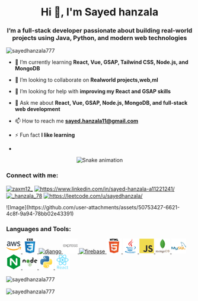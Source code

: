 <h1 align="center">Hi 👋, I'm Sayed hanzala</h1>
<h3 align="center">I’m a full-stack developer passionate about building real-world projects using Java, Python, and modern web technologies</h3>

<p align="left"> <img src="https://komarev.com/ghpvc/?username=sayedhanzala777&label=Profile%20views&color=0e75b6&style=flat" alt="sayedhanzala777" /> </p>

- 🌱 I’m currently learning **React, Vue, GSAP, Tailwind CSS, Node.js, and MongoDB**

- 👯 I’m looking to collaborate on **Realworld projects,web,ml**

- 🤝 I’m looking for help with **improving my React and GSAP skills**

- 💬 Ask me about **React, Vue, GSAP, Node.js, MongoDB, and full-stack web development**

- 📫 How to reach me **sayed.hanzala11@gmail.com**

- ⚡ Fun fact **I like learning**
- <!-- Snake Game Repo View -->

<div align="center">
  <img src="https://profile-readme-generator.com/assets/snake.svg" alt="Snake animation" />
</div>

<h3 align="left">Connect with me:</h3>
<p align="left">
<a href="https://twitter.com/zaxm12_" target="blank"><img align="center" src="https://raw.githubusercontent.com/rahuldkjain/github-profile-readme-generator/master/src/images/icons/Social/twitter.svg" alt="zaxm12_" height="30" width="40" /></a>
<a href="https://linkedin.com/in/https://www.linkedin.com/in/sayed-hanzala-a11221241/" target="blank"><img align="center" src="https://raw.githubusercontent.com/rahuldkjain/github-profile-readme-generator/master/src/images/icons/Social/linked-in-alt.svg" alt="https://www.linkedin.com/in/sayed-hanzala-a11221241/" height="30" width="40" /></a>
<a href="https://instagram.com/_hanzala_78" target="blank"><img align="center" src="https://raw.githubusercontent.com/rahuldkjain/github-profile-readme-generator/master/src/images/icons/Social/instagram.svg" alt="_hanzala_78" height="30" width="40" /></a>
<a href="https://www.leetcode.com/https://leetcode.com/u/sayedhanzala/" target="blank"><img align="center" src="https://raw.githubusercontent.com/rahuldkjain/github-profile-readme-generator/master/src/images/icons/Social/leet-code.svg" alt="https://leetcode.com/u/sayedhanzala/" height="30" width="40" /></a>
</p>
![Image](https://github.com/user-attachments/assets/50753427-6621-4c8f-9a94-78bb02e43391)

<h3 align="left">Languages and Tools:</h3>
<p align="left"> <a href="https://aws.amazon.com" target="_blank" rel="noreferrer"> <img src="https://raw.githubusercontent.com/devicons/devicon/master/icons/amazonwebservices/amazonwebservices-original-wordmark.svg" alt="aws" width="40" height="40"/> </a> <a href="https://www.w3schools.com/css/" target="_blank" rel="noreferrer"> <img src="https://raw.githubusercontent.com/devicons/devicon/master/icons/css3/css3-original-wordmark.svg" alt="css3" width="40" height="40"/> </a> <a href="https://www.djangoproject.com/" target="_blank" rel="noreferrer"> <img src="https://cdn.worldvectorlogo.com/logos/django.svg" alt="django" width="40" height="40"/> </a> <a href="https://expressjs.com" target="_blank" rel="noreferrer"> <img src="https://raw.githubusercontent.com/devicons/devicon/master/icons/express/express-original-wordmark.svg" alt="express" width="40" height="40"/> </a> <a href="https://firebase.google.com/" target="_blank" rel="noreferrer"> <img src="https://www.vectorlogo.zone/logos/firebase/firebase-icon.svg" alt="firebase" width="40" height="40"/> </a> <a href="https://www.w3.org/html/" target="_blank" rel="noreferrer"> <img src="https://raw.githubusercontent.com/devicons/devicon/master/icons/html5/html5-original-wordmark.svg" alt="html5" width="40" height="40"/> </a> <a href="https://www.java.com" target="_blank" rel="noreferrer"> <img src="https://raw.githubusercontent.com/devicons/devicon/master/icons/java/java-original.svg" alt="java" width="40" height="40"/> </a> <a href="https://developer.mozilla.org/en-US/docs/Web/JavaScript" target="_blank" rel="noreferrer"> <img src="https://raw.githubusercontent.com/devicons/devicon/master/icons/javascript/javascript-original.svg" alt="javascript" width="40" height="40"/> </a> <a href="https://www.mongodb.com/" target="_blank" rel="noreferrer"> <img src="https://raw.githubusercontent.com/devicons/devicon/master/icons/mongodb/mongodb-original-wordmark.svg" alt="mongodb" width="40" height="40"/> </a> <a href="https://www.mysql.com/" target="_blank" rel="noreferrer"> <img src="https://raw.githubusercontent.com/devicons/devicon/master/icons/mysql/mysql-original-wordmark.svg" alt="mysql" width="40" height="40"/> </a> <a href="https://www.nginx.com" target="_blank" rel="noreferrer"> <img src="https://raw.githubusercontent.com/devicons/devicon/master/icons/nginx/nginx-original.svg" alt="nginx" width="40" height="40"/> </a> <a href="https://nodejs.org" target="_blank" rel="noreferrer"> <img src="https://raw.githubusercontent.com/devicons/devicon/master/icons/nodejs/nodejs-original-wordmark.svg" alt="nodejs" width="40" height="40"/> </a> <a href="https://www.python.org" target="_blank" rel="noreferrer"> <img src="https://raw.githubusercontent.com/devicons/devicon/master/icons/python/python-original.svg" alt="python" width="40" height="40"/> </a> <a href="https://reactjs.org/" target="_blank" rel="noreferrer"> <img src="https://raw.githubusercontent.com/devicons/devicon/master/icons/react/react-original-wordmark.svg" alt="react" width="40" height="40"/> </a> </p>

<p><img align="center" src="https://github-readme-stats.vercel.app/api/top-langs?username=sayedhanzala777&show_icons=true&locale=en&layout=compact" alt="sayedhanzala777" /></p>

<p><img align="center" src="https://github-readme-streak-stats.herokuapp.com/?user=sayedhanzala777&" alt="sayedhanzala777" /></p>
